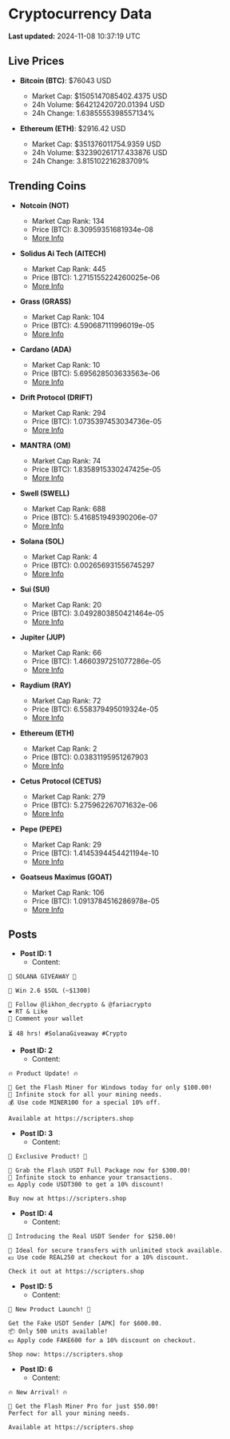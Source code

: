 # Cryptocurrency Data

**Last updated:** 2024-11-08 10:37:19 UTC

## Live Prices
- **Bitcoin (BTC)**: $76043 USD
  - Market Cap: $1505147085402.4375 USD
  - 24h Volume: $64212420720.01394 USD
  - 24h Change: 1.6385555398557134%

- **Ethereum (ETH)**: $2916.42 USD
  - Market Cap: $351376011754.9359 USD
  - 24h Volume: $32390261717.433876 USD
  - 24h Change: 3.815102216283709%

## Trending Coins
- **Notcoin (NOT)**
  - Market Cap Rank: 134
  - Price (BTC): 8.30959351681934e-08
  - [More Info](https://www.coingecko.com/en/coins/notcoin)

- **Solidus Ai Tech (AITECH)**
  - Market Cap Rank: 445
  - Price (BTC): 1.2715155224260025e-06
  - [More Info](https://www.coingecko.com/en/coins/solidus-ai-tech)

- **Grass (GRASS)**
  - Market Cap Rank: 104
  - Price (BTC): 4.590687111996019e-05
  - [More Info](https://www.coingecko.com/en/coins/grass)

- **Cardano (ADA)**
  - Market Cap Rank: 10
  - Price (BTC): 5.695628503633563e-06
  - [More Info](https://www.coingecko.com/en/coins/cardano)

- **Drift Protocol (DRIFT)**
  - Market Cap Rank: 294
  - Price (BTC): 1.0735397453034736e-05
  - [More Info](https://www.coingecko.com/en/coins/drift-protocol)

- **MANTRA (OM)**
  - Market Cap Rank: 74
  - Price (BTC): 1.8358915330247425e-05
  - [More Info](https://www.coingecko.com/en/coins/mantra)

- **Swell (SWELL)**
  - Market Cap Rank: 688
  - Price (BTC): 5.416851949390206e-07
  - [More Info](https://www.coingecko.com/en/coins/swell-network)

- **Solana (SOL)**
  - Market Cap Rank: 4
  - Price (BTC): 0.002656931556745297
  - [More Info](https://www.coingecko.com/en/coins/solana)

- **Sui (SUI)**
  - Market Cap Rank: 20
  - Price (BTC): 3.0492803850421464e-05
  - [More Info](https://www.coingecko.com/en/coins/sui)

- **Jupiter (JUP)**
  - Market Cap Rank: 66
  - Price (BTC): 1.4660397251077286e-05
  - [More Info](https://www.coingecko.com/en/coins/jupiter)

- **Raydium (RAY)**
  - Market Cap Rank: 72
  - Price (BTC): 6.558379495019324e-05
  - [More Info](https://www.coingecko.com/en/coins/raydium)

- **Ethereum (ETH)**
  - Market Cap Rank: 2
  - Price (BTC): 0.03831195951267903
  - [More Info](https://www.coingecko.com/en/coins/ethereum)

- **Cetus Protocol (CETUS)**
  - Market Cap Rank: 279
  - Price (BTC): 5.275962267071632e-06
  - [More Info](https://www.coingecko.com/en/coins/cetus-protocol)

- **Pepe (PEPE)**
  - Market Cap Rank: 29
  - Price (BTC): 1.4145394454421194e-10
  - [More Info](https://www.coingecko.com/en/coins/pepe)

- **Goatseus Maximus (GOAT)**
  - Market Cap Rank: 106
  - Price (BTC): 1.0913784516286978e-05
  - [More Info](https://www.coingecko.com/en/coins/goatseus-maximus)

## Posts
- **Post ID: 1**
  - Content:
```
🚀 SOLANA GIVEAWAY 🚀

🎁 Win 2.6 $SOL (~$1300)

🤝 Follow @likhon_decrypto & @fariacrypto
❤️ RT & Like
💬 Comment your wallet

⏳ 48 hrs! #SolanaGiveaway #Crypto
```

- **Post ID: 2**
  - Content:
```
🔥 Product Update! 🔥

🚀 Get the Flash Miner for Windows today for only $100.00!
🔋 Infinite stock for all your mining needs.
💰 Use code MINER100 for a special 10% off.

Available at https://scripters.shop
```

- **Post ID: 3**
  - Content:
```
🎁 Exclusive Product! 🎁

💸 Grab the Flash USDT Full Package now for $300.00!
🎉 Infinite stock to enhance your transactions.
💵 Apply code USDT300 to get a 10% discount!

Buy now at https://scripters.shop
```

- **Post ID: 4**
  - Content:
```
💎 Introducing the Real USDT Sender for $250.00!

💼 Ideal for secure transfers with unlimited stock available.
💵 Use code REAL250 at checkout for a 10% discount.

Check it out at https://scripters.shop
```

- **Post ID: 5**
  - Content:
```
🚀 New Product Launch! 🚀

Get the Fake USDT Sender [APK] for $600.00.
📦 Only 500 units available!
💵 Apply code FAKE600 for a 10% discount on checkout.

Shop now: https://scripters.shop
```

- **Post ID: 6**
  - Content:
```
🔥 New Arrival! 🔥

💸 Get the Flash Miner Pro for just $50.00!
Perfect for all your mining needs.

Available at https://scripters.shop
```

